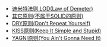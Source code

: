 - [迪米特法则 LOD(Law of Demeter)](./迪米特法则%20LOD(Law%20of%20Demeter).md)
- [其它原则(不属于SOLID的原则)](./其它原则(不属于SOLID的原则).md)
- [DRY原则(Don't Repeat Yourself)](./DRY原则(Don't%20Repeat%20Yourself).md)
- [KISS原则(Keep It Simple and Stupid)](./KISS原则(Keep%20It%20Simple%20and%20Stupid).md)
- [YAGNI原则(You Ain't Gonna Need It)](./YAGNI原则(You%20Ain't%20Gonna%20Need%20It).md)
